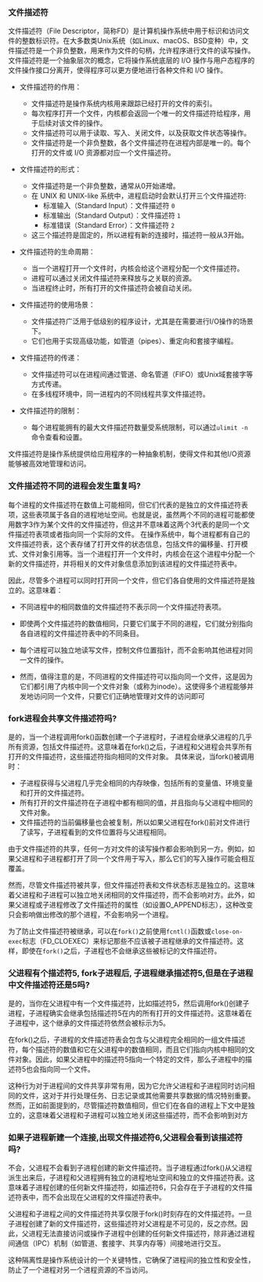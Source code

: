 ### 文件描述符
文件描述符（File Descriptor，简称FD）是计算机操作系统中用于标识和访问文件的整数标识符。在大多数类Unix系统（如Linux、macOS、BSD变种）中，文件描述符是一个非负整数，用来作为文件的句柄，允许程序进行文件的读写操作。
文件描述符是一个抽象层次的概念，它将操作系统底层的 I/O 操作与用户态程序的文件操作接口分离开，使得程序可以更方便地进行各种文件和 I/O 操作。
- 文件描述符的作用：
  - 文件描述符是操作系统内核用来跟踪已经打开的文件的索引。
  - 每次程序打开一个文件，内核都会返回一个唯一的文件描述符给程序，用于后续对该文件的操作。
  - 文件描述符可以用于读取、写入、关闭文件，以及获取文件状态等操作。
  - 文件描述符是一个非负整数，各个文件描述符在进程内部是唯一的。每个打开的文件或 I/O 资源都对应一个文件描述符。
  
- 文件描述符的形式：
  - 文件描述符是一个非负整数，通常从0开始递增。
  - 在 UNIX 和 UNIX-like 系统中，进程启动时会默认打开三个文件描述符:
    - 标准输入（Standard Input）：文件描述符 `0`
    - 标准输出（Standard Output）：文件描述符 `1`
    - 标准错误（Standard Error）：文件描述符 `2`
  - 这三个描述符是固定的，所以进程有新的连接时，描述符一般从3开始。  

- 文件描述符的生命周期：
  - 当一个进程打开一个文件时，内核会给这个进程分配一个文件描述符。
  - 进程可以通过关闭文件描述符来释放与之关联的资源。
  - 当进程终止时，所有打开的文件描述符会被自动关闭。
  
- 文件描述符的使用场景：
  - 文件描述符广泛用于低级别的程序设计，尤其是在需要进行I/O操作的场景下。
  - 它们也用于实现高级功能，如管道（pipes）、重定向和套接字编程。
  
- 文件描述符的传递：
  - 文件描述符可以在进程间通过管道、命名管道（FIFO）或Unix域套接字等方式传递。
  - 在多线程环境中，同一进程内的不同线程共享文件描述符。
  
- 文件描述符的限制：
  - 每个进程能拥有的最大文件描述符数量受系统限制，可以通过`ulimit -n`命令查看和设置。
  
文件描述符是操作系统提供给应用程序的一种抽象机制，使得文件和其他I/O资源能够被高效地管理和访问。

### 文件描述符不同的进程会发生重复吗?
每个进程的文件描述符在数值上可能相同，但它们代表的是独立的文件描述符表项，这些表项属于各自的进程地址空间。也就是说，虽然两个不同的进程可能都使用数字3作为某个文件的文件描述符，但这并不意味着这两个3代表的是同一个文件描述符表项或者指向同一个实际的文件。
在操作系统中，每个进程都有自己的文件描述符表，这个表存储了打开文件的状态信息，包括文件的偏移量、打开模式、文件对象引用等。当一个进程打开一个文件时，内核会在这个进程中分配一个新的文件描述符，并将相关的文件对象信息添加到该进程的文件描述符表中。

因此，尽管多个进程可以同时打开同一个文件，但它们各自使用的文件描述符是独立的。这意味着：
- 不同进程中的相同数值的文件描述符不表示同一个文件描述符表项。
- 即使两个文件描述符的数值相同，只要它们属于不同的进程，它们就分别指向各自进程的文件描述符表中的不同条目。
- 每个进程可以独立地读写文件，控制文件位置指针，而不会影响其他进程对同一文件的操作。

- 然而，值得注意的是，不同进程的文件描述符可以指向同一个文件，这是因为它们都引用了内核中同一个文件对象（或称为inode）。这使得多个进程能够并发地访问同一个文件，只要它们正确地管理对文件的访问即可

### fork进程会共享文件描述符吗?
是的，当一个进程调用fork()函数创建一个子进程时，子进程会继承父进程的几乎所有资源，包括文件描述符。这意味着在fork()之后，子进程和父进程会共享所有打开的文件描述符，这些描述符指向相同的文件对象。
具体来说，当fork()被调用时：

- 子进程获得与父进程几乎完全相同的内存映像，包括所有的变量值、环境变量和打开的文件描述符。
- 所有打开的文件描述符在子进程中都有相同的值，并且指向与父进程中相同的文件对象。
- 文件描述符的当前偏移量也会被复制，所以如果父进程在fork()前对文件进行了读写，子进程看到的文件位置将与父进程相同。

由于文件描述符的共享，任何一方对文件的读写操作都会影响到另一方。例如，如果父进程和子进程都打开了同一个文件用于写入，那么它们的写入操作可能会相互覆盖。

然而，尽管文件描述符被共享，但文件描述符表和文件状态标志是独立的。这意味着父进程和子进程可以独立地关闭相同的文件描述符，而不会影响对方。此外，如果父进程或子进程修改了文件描述符的属性（如设置O_APPEND标志），这种改变只会影响做出修改的那个进程，不会影响另一个进程。

为了防止文件描述符被继承，可以在`fork()`之前使用`fcntl()`函数或`close-on-exec`标志（FD_CLOEXEC）来标记那些不应该被子进程继承的文件描述符。这样，即使在`fork()`之后，子进程也不会继承这些被标记的文件描述符。

### 父进程有个描述符5, fork子进程后, 子进程继承描述符5,但是在子进程中文件描述符还是5吗?
是的，当你在父进程中有一个文件描述符，比如描述符5，然后调用fork()创建子进程，子进程确实会继承包括描述符5在内的所有打开的文件描述符。这意味着在子进程中，这个继承的文件描述符依然会被标示为5。

在fork()之后，子进程的文件描述符表会包含与父进程完全相同的一组文件描述符，每个描述符的数值和它在父进程中的数值相同，而且它们指向内核中相同的文件对象。因此，如果父进程中的描述符5指向一个特定的文件，那么子进程中的描述符5也会指向同一个文件。

这种行为对于进程间的文件共享非常有用，因为它允许父进程和子进程同时访问相同的文件，这对于并行处理任务、日志记录或其他需要共享数据的情况特别重要。然而，正如前面提到的，尽管描述符数值相同，但它们在各自的进程上下文中是独立的，这意味着父进程和子进程可以独立地关闭这些描述符，而不会影响到对方

### 如果子进程新建一个连接,出现文件描述符6,父进程会看到该描述符吗?
不会，父进程不会看到子进程创建的新文件描述符。当子进程通过fork()从父进程派生出来后，子进程和父进程拥有独立的进程地址空间和独立的文件描述符表。这意味着子进程创建的任何新文件描述符，如描述符6，只会存在于子进程的文件描述符表中，而不会出现在父进程的文件描述符表中。

父进程和子进程之间的文件描述符共享仅限于fork()时刻存在的文件描述符。一旦子进程创建了新的文件描述符，这些描述符对父进程是不可见的，反之亦然。因此，父进程无法直接访问或操作子进程中创建的任何新文件描述符，除非通过进程间通信（IPC）机制（如管道、套接字、共享内存等）间接地进行交互。

这种隔离性是操作系统设计的一个关键特性，它确保了进程间的独立性和安全性，防止了一个进程对另一个进程资源的不当访问。